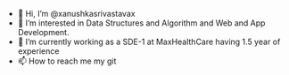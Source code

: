 - 👋 Hi, I’m @xanushkasrivastavax
- 👀 I’m interested in Data Structures and Algorithm and Web and App Development.
- 🌱 I’m currently working as a SDE-1 at MaxHealthCare having 1.5 year of experience 
- 📫 How to reach me 
    my git

<!---
xanushkasrivastavax/xanushkasrivastavax is a ✨ special ✨ repository because its `README.md` (this file) appears on your GitHub profile.
You can click the Preview link to take a look at your changes.
--->
